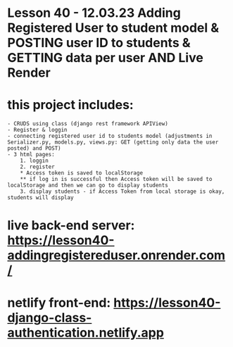 # Lesson 40 - 12.03.23 Adding Registered User to student model & POSTING user ID to students & GETTING data per user AND Live Render

# this project includes:
    - CRUDS using class (django rest framework APIView)
    - Register & loggin
    - connecting registered user id to students model (adjustments in Serializer.py, models.py, views.py: GET (getting only data the user posted) and POST)
    - 3 html pages:
        1. loggin
        2. register
        * Access token is saved to localStorage
        ** if log in is successful then Access token will be saved to localStorage and then we can go to display students
        3. display students - if Access Token from local storage is okay, students will display


# live back-end server: https://lesson40-addingregistereduser.onrender.com/
# netlify front-end:    https://lesson40-django-class-authentication.netlify.app